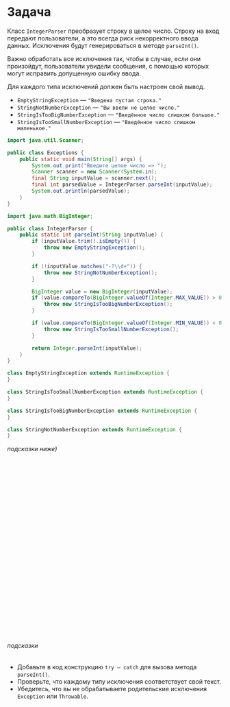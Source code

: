 # Задача

Класс `IntegerParser` преобразует строку в целое число. Строку на вход передают пользователи, а это всегда риск
некорректного ввода данных. Исключения будут генерироваться в методе `parseInt()`.

Важно обработать все исключения так, чтобы в случае, если они произойдут, пользователи увидели сообщения, с помощью
которых могут исправить допущенную ошибку ввода.

Для каждого типа исключений должен быть настроен свой вывод.

- `EmptyStringException` — `"Введена пустая строка."`
- `StringNotNumberException` — `"Вы ввели не целое число."`
- `StringIsTooBigNumberException` — `"Введённое число слишком большое."`
- `StringIsTooSmallNumberException` — `"Введённое число слишком маленькое."`

```java
import java.util.Scanner;

public class Exceptions {
    public static void main(String[] args) {
        System.out.print("Введите целое число => ");
        Scanner scanner = new Scanner(System.in);
        final String inputValue = scanner.next();
        final int parsedValue = IntegerParser.parseInt(inputValue);
        System.out.println(parsedValue);
    }
}
```

```java
import java.math.BigInteger;

public class IntegerParser {
    public static int parseInt(String inputValue) {
        if (inputValue.trim().isEmpty()) {
            throw new EmptyStringException();
        }

        if (!inputValue.matches("-?\\d+")) {
            throw new StringNotNumberException();
        }

        BigInteger value = new BigInteger(inputValue);
        if (value.compareTo(BigInteger.valueOf(Integer.MAX_VALUE)) > 0) {
            throw new StringIsTooBigNumberException();
        }

        if (value.compareTo(BigInteger.valueOf(Integer.MIN_VALUE)) < 0) {
            throw new StringIsTooSmallNumberException();
        }

        return Integer.parseInt(inputValue);
    }
}

class EmptyStringException extends RuntimeException {
}

class StringIsTooSmallNumberException extends RuntimeException {
}

class StringIsTooBigNumberException extends RuntimeException {
}

class StringNotNumberException extends RuntimeException {
}
```

_подсказки ниже)_

<br><br><br><br><br><br><br><br><br><br><br><br>
<br><br><br><br><br><br><br><br><br><br><br><br>

###### подсказки

- Добавьте в код конструкцию `try — catch` для вызова метода `parseInt()`.
- Проверьте, что каждому типу исключения соответствует свой текст.
- Убедитесь, что вы не обрабатываете родительские исключения `Exception` или `Throwable`.